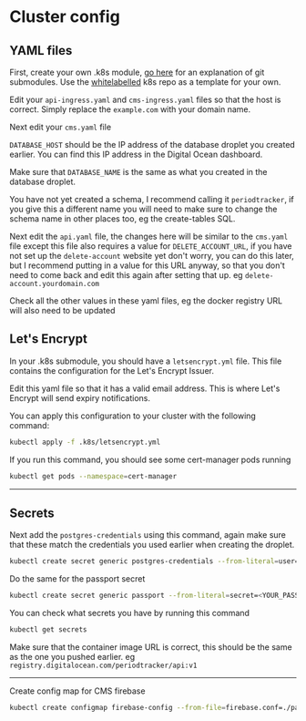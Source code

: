 # Cluster config

## YAML files

First, create your own .k8s module, [go here](../modules.md) for an explanation of git submodules. Use the [whitelabelled](https://github.com/Oky-period-tracker/periodtracker_k8s-whitelabelled) k8s repo as a template for your own.

Edit your `api-ingress.yaml` and `cms-ingress.yaml` files so that the host is correct. Simply replace the `example.com` with your domain name.

Next edit your `cms.yaml` file

`DATABASE_HOST` should be the IP address of the database droplet you created earlier. You can find this IP address in the Digital Ocean dashboard.

Make sure that `DATABASE_NAME` is the same as what you created in the database droplet.

You have not yet created a schema, I recommend calling it `periodtracker`, if you give this a different name you will need to make sure to change the schema name in other places too, eg the create-tables SQL.

Next edit the `api.yaml` file, the changes here will be similar to the `cms.yaml` file except this file also requires a value for `DELETE_ACCOUNT_URL`, if you have not set up the `delete-account` website yet don't worry, you can do this later, but I recommend putting in a value for this URL anyway, so that you don't need to come back and edit this again after setting that up. eg `delete-account.yourdomain.com`

Check all the other values in these yaml files, eg the docker registry URL will also need to be updated

## Let's Encrypt

In your .k8s submodule, you should have a `letsencrypt.yml` file. This file contains the configuration for the Let's Encrypt Issuer.

Edit this yaml file so that it has a valid email address. This is where Let's Encrypt will send expiry notifications.

You can apply this configuration to your cluster with the following command:

```bash
kubectl apply -f .k8s/letsencrypt.yml
```

If you run this command, you should see some cert-manager pods running

```bash
kubectl get pods --namespace=cert-manager
```

---

## Secrets

Next add the `postgres-credentials` using this command, again make sure that these match the credentials you used earlier when creating the droplet.

```bash
kubectl create secret generic postgres-credentials --from-literal=user=<YOUR_DATABASE_USERNAME> --from-literal=password=<YOUR_DATABASE_PASSWORD>
```

Do the same for the passport secret

```bash
kubectl create secret generic passport --from-literal=secret=<YOUR_PASSPORT_SECRET>
```

You can check what secrets you have by running this command

```bash
kubectl get secrets
```

Make sure that the container image URL is correct, this should be the same as the one you pushed earlier. eg `registry.digitalocean.com/periodtracker/api:v1`

---

Create config map for CMS firebase

```bash
kubectl create configmap firebase-config --from-file=firebase.conf=./packages/cms/firebase-config.json --namespace=default
```
